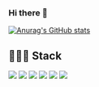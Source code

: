 ### Hi there 👋

<!--
**klioop/klioop** is a ✨ _special_ ✨ repository because its `README.md` (this file) appears on your GitHub profile.

Here are some ideas to get you started:

- 🔭 I’m currently working on ...
- 🌱 I’m currently learning ...
- 👯 I’m looking to collaborate on ...
- 🤔 I’m looking for help with ...
- 💬 Ask me about ...
- 📫 How to reach me: ...
- 😄 Pronouns: ...
- ⚡ Fun fact: ...
-->


[![Anurag's GitHub stats](https://github-readme-stats.vercel.app/api?username=klioop&show_icons=true&theme=onedark)](https://github.com/anuraghazra/github-readme-stats)


## 🧑🏻‍💻 Stack

<img src="https://img.shields.io/badge/Swift-FA7343?style=flat-square&logo=Swift&logoColor=white"/> <img src="https://img.shields.io/badge/JavaScipt-F7DF1E?style=flat-square&logo=JavaScript&logoColor=white"/> <img src="https://img.shields.io/badge/Node.js-339933?style=flat-square&logo=Node.js&logoColor=white"/> <img src="https://img.shields.io/badge/Python-3766AB?style=flat-square&logo=Python&logoColor=white"/> <img src="https://img.shields.io/badge/Git-F05032?style=flat-square&logo=Git&logoColor=white"/> <img src="https://img.shields.io/badge/AWS-232F32?style=flat-square&logo=Amazon&logoColor=white"/> 

